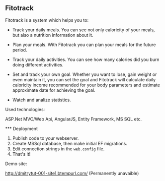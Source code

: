 Fitotrack
---------------

Fitotrack is a system which helps you to: 

* Track your daily meals. 
  You can see not only caloricity of your meals, but also a nutrition 
  information about it.

* Plan your meals.
  With Fitotrack you can plan your meals for the future period.

* Track your daily activities. 
  You can see how many calories did you burn doing different activities.
  
* Set and track your own goal. 
  Whether you want to lose, gain weight or even maintain it, you can set the 
  goal and Fitotrack will calculate daily caloricity income recommended for 
  your body parameters and estimate approximate date for achieving the goal.
  
* Watch and analize statistics.


Used technologies:

ASP.Net MVC/Web Api, AngularJS, Entity Framework, MS SQL etc.


*** Deployment

1. Publish code to your webserver.
2. Create MSSql database, then make initial EF migrations. 
3. Edit connection strings in the ```web.config``` file.
4. That's it!


Demo site:

http://dmitrytut-001-site1.btempurl.com/      (Permanently unavaible)

